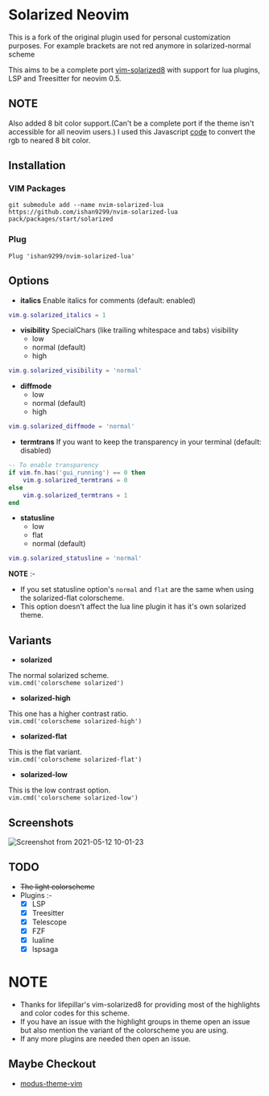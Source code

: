 # Solarized Neovim

This is a fork of the original plugin used for personal customization purposes. For example brackets are not red
anymore in solarized-normal scheme

This aims to be a complete port [vim-solarized8](https://github.com/lifepillar/vim-solarized8) with support for lua
plugins, LSP and Treesitter for neovim 0.5.

## NOTE
Also added 8 bit color support.(Can't be a complete port if the theme isn't accessible for all neovim users.)
I used this Javascript [code](https://gist.github.com/ishan9299/d87713b43dc04d49fa060711fdc7dd6d) to convert the rgb to
neared 8 bit color.

## Installation

### VIM Packages
```
git submodule add --name nvim-solarized-lua https://github.com/ishan9299/nvim-solarized-lua
pack/packages/start/solarized
```

### Plug
```
Plug 'ishan9299/nvim-solarized-lua'
```

## Options
- **italics**
Enable italics for comments (default: enabled)

```lua
vim.g.solarized_italics = 1
```

- **visibility**
SpecialChars (like trailing whitespace and tabs) visibility
  + low
  + normal (default)
  + high

```lua
vim.g.solarized_visibility = 'normal'
```

- **diffmode**
  + low
  + normal (default)
  + high
 
```lua
vim.g.solarized_diffmode = 'normal'
```

- **termtrans**
If you want to keep the transparency in your terminal (default: disabled)

```lua
-- To enable transparency
if vim.fn.has('gui_running') == 0 then
    vim.g.solarized_termtrans = 0
else
    vim.g.solarized_termtrans = 1
end
```

- **statusline**
  + low
  + flat
  + normal (default)

 ```lua
 vim.g.solarized_statusline = 'normal'
 ```
  **NOTE** :-
  - If you set statusline option's `normal` and `flat` are the same when using the solarized-flat colorscheme.
  - This option doesn't affect the lua line plugin it has it's own solarized theme.

## Variants

- **solarized**

The normal solarized scheme.  
`vim.cmd('colorscheme solarized')`

- **solarized-high**

This one has a higher contrast ratio.  
`vim.cmd('colorscheme solarized-high')`

- **solarized-flat**

This is the flat variant.  
`vim.cmd('colorscheme solarized-flat')`

- **solarized-low**

This is the low contrast option.  
`vim.cmd('colorscheme solarized-low')`

## Screenshots
![Screenshot from 2021-05-12 10-01-23](https://user-images.githubusercontent.com/47824004/117919013-e00da400-b309-11eb-845a-a54f675e7a90.png)


## TODO

- ~~The light colorscheme~~
- Plugins :-  
   - [x] LSP  
   - [x] Treesitter  
   - [x] Telescope  
   - [x] FZF  
   - [x] lualine  
   - [x] lspsaga

# NOTE
- Thanks for lifepillar's vim-solarized8 for providing most of the highlights and color codes for this scheme.
- If you have an issue with the highlight groups in theme open an issue but also mention the variant of the colorscheme
  you are using.
- If any more plugins are needed then open an issue.

## Maybe Checkout
- [modus-theme-vim](https://github.com/ishan9299/modus-theme-vim)
